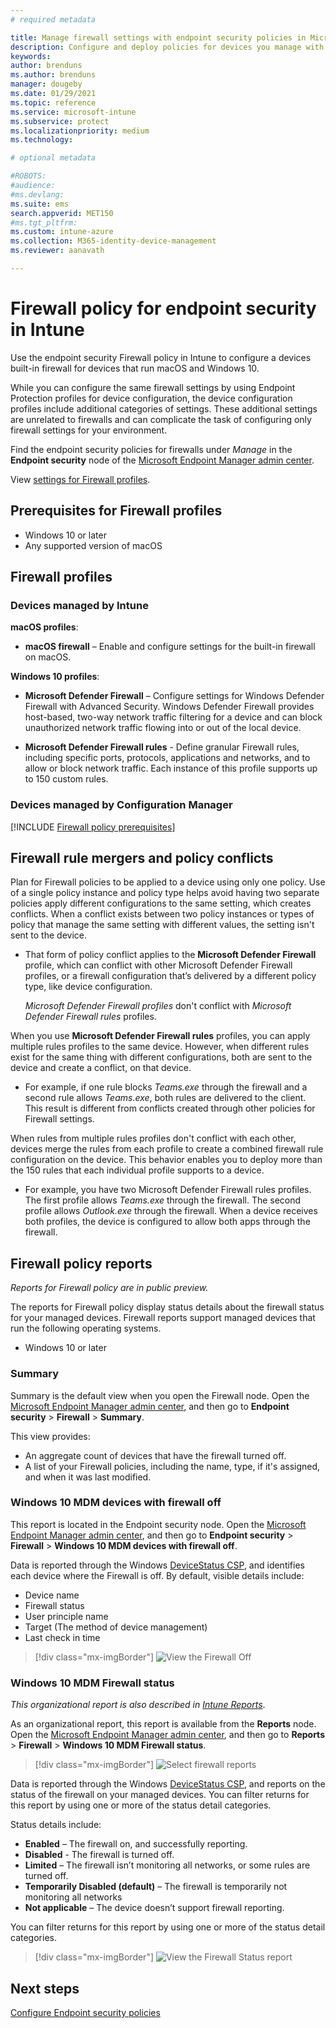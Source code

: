 ```yaml
---
# required metadata

title: Manage firewall settings with endpoint security policies in Microsoft Intune | Microsoft Docs
description: Configure and deploy policies for devices you manage with endpoint security firewall policy in Microsoft Endpoint Manager. 
keywords:
author: brenduns
ms.author: brenduns
manager: dougeby
ms.date: 01/29/2021
ms.topic: reference
ms.service: microsoft-intune
ms.subservice: protect
ms.localizationpriority: medium
ms.technology:

# optional metadata

#ROBOTS:
#audience:
#ms.devlang:
ms.suite: ems
search.appverid: MET150
#ms.tgt_pltfrm:
ms.custom: intune-azure
ms.collection: M365-identity-device-management
ms.reviewer: aanavath

---
```


# Firewall policy for endpoint security in Intune

Use the endpoint security Firewall policy in Intune to configure a devices built-in firewall for devices that run macOS and Windows 10.

While you can configure the same firewall settings by using Endpoint Protection profiles for device configuration, the device configuration profiles include additional categories of settings. These additional settings are unrelated to firewalls and can complicate the task of configuring only firewall settings for your environment.

Find the endpoint security policies for firewalls under *Manage* in the **Endpoint security** node of the [Microsoft Endpoint Manager admin center](https://go.microsoft.com/fwlink/?linkid=2109431).

View [settings for Firewall profiles](../protect/endpoint-security-Firewall-profile-settings.md).

## Prerequisites for Firewall profiles

- Windows 10 or later
- Any supported version of macOS

## Firewall profiles

### Devices managed by Intune

**macOS profiles**:

- **macOS firewall** – Enable and configure settings for the built-in firewall on macOS.

**Windows 10 profiles**:

- **Microsoft Defender Firewall** – Configure settings for Windows Defender Firewall with Advanced Security. Windows Defender Firewall provides host-based, two-way network traffic filtering for a device and can block unauthorized network traffic flowing into or out of the local device.

- **Microsoft Defender Firewall rules** - Define granular Firewall rules, including specific ports, protocols, applications and networks, and to allow or block network traffic. Each instance of this profile supports up to 150 custom rules.

### Devices managed by Configuration Manager

[!INCLUDE [Firewall policy prerequisites](../includes/tenant-attach-firewall-prerequisites.md)]

## Firewall rule mergers and policy conflicts

Plan for Firewall policies to be applied to a device using only one policy. Use of a single policy instance and policy type helps avoid having two separate policies apply different configurations to the same setting, which creates conflicts. When a conflict exists between two policy instances or types of policy that manage the same setting with different values, the setting isn't sent to the device.

- That form of policy conflict applies to the **Microsoft Defender Firewall** profile, which can conflict with other Microsoft Defender Firewall profiles, or a firewall configuration that’s delivered by a different policy type, like device configuration.

  *Microsoft Defender Firewall profiles* don't conflict with *Microsoft Defender Firewall rules* profiles.

When you use **Microsoft Defender Firewall rules** profiles, you can apply multiple rules profiles to the same device. However, when different rules exist for the same thing with different configurations, both are sent to the device and create a conflict, on that device.

- For example, if one rule blocks *Teams.exe* through the firewall and a second rule allows *Teams.exe*, both rules are delivered to the client. This result is different from conflicts created through other policies for  Firewall settings.

When rules from multiple rules profiles don't conflict with each other, devices merge the rules from each profile to create a combined firewall rule configuration on the device. This behavior enables you to deploy more than the 150 rules that each individual profile supports to a device.

- For example, you have two Microsoft Defender Firewall rules profiles. The first profile allows *Teams.exe* through the firewall. The second profile allows *Outlook.exe* through the firewall. When a device receives both profiles, the device is configured to allow both apps through the firewall.

## Firewall policy reports

*Reports for Firewall policy are in public preview.*

The reports for Firewall policy display status details about the firewall status for your managed devices.  Firewall reports support managed devices that run the following operating systems.

- Windows 10 or later

### Summary

Summary is the default view when you open the Firewall node. Open the [Microsoft Endpoint Manager admin center](https://go.microsoft.com/fwlink/?linkid=2109431), and then go to **Endpoint security** > **Firewall** > **Summary**.

This view provides:

- An aggregate count of devices that have the firewall turned off.
- A list of your Firewall policies, including the name, type, if it's assigned, and when it was last modified.

### Windows 10 MDM devices with firewall off

This report is located in the Endpoint security node.  Open the [Microsoft Endpoint Manager admin center](https://go.microsoft.com/fwlink/?linkid=2109431), and then go to **Endpoint security** > **Firewall** >  **Windows 10 MDM devices with firewall off**.

Data is reported through the Windows [DeviceStatus CSP](/windows/client-management/mdm/devicestatus-csp), and identifies each device where the Firewall is off. By default, visible details include:

- Device name
- Firewall status
- User principle name
- Target (The method of device management)
- Last check in time

> [!div class="mx-imgBorder"]
> ![View the Firewall Off](media/endpoint-security-firewall-policy/firewall-off-report.png)

### Windows 10 MDM Firewall status

*This organizational report is also described in [Intune Reports](../fundamentals/reports.md#windows-10-mdm-firewall-status-organizational)*.

As an organizational report, this report is available from the **Reports** node.  Open the [Microsoft Endpoint Manager admin center](https://go.microsoft.com/fwlink/?linkid=2109431), and then go to **Reports** > **Firewall** >  **Windows 10 MDM Firewall status**.

> [!div class="mx-imgBorder"]
> ![Select firewall reports](media/endpoint-security-firewall-policy/select-firewall-reports.png)

Data is reported through the Windows [DeviceStatus CSP](/windows/client-management/mdm/devicestatus-csp), and reports on the status of the firewall on your managed devices. You can filter returns for this report by using one or more of the status detail categories.

Status details include:

- **Enabled** – The firewall on, and successfully reporting.
- **Disabled** - The firewall is turned off.
- **Limited** – The firewall isn’t monitoring all networks, or some rules are turned off.
- **Temporarily Disabled (default)** – The firewall is temporarily not monitoring all networks
- **Not applicable** – The device doesn’t support firewall reporting.

You can filter returns for this report by using one or more of the status detail categories.

> [!div class="mx-imgBorder"]
> ![View the Firewall Status report](media/endpoint-security-firewall-policy/firewall-status.png)

## Next steps

[Configure Endpoint security policies](../protect/endpoint-security-policy.md#create-an-endpoint-security-policy)
